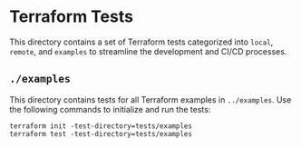 # Terraform Tests

This directory contains a set of Terraform tests categorized into `local`, `remote`, and `examples` to streamline the development and CI/CD processes.

## `./examples`

This directory contains tests for all Terraform examples in `../examples`. Use the following commands to initialize and run the tests:

```shell
terraform init -test-directory=tests/examples
terraform test -test-directory=tests/examples
```
